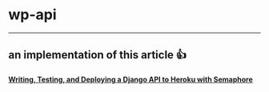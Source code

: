 # wp-api
---

## an implementation of this article :+1: 
#### [Writing, Testing, and Deploying a Django API to Heroku with Semaphore](https://semaphoreci.com/community/tutorials/writing-testing-and-deploying-a-django-api-to-heroku-with-semaphore)
